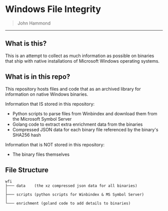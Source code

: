 # Windows File Integrity

> John Hammond

------------------------

## What is this?


This is an attempt to collect as much information as possible on binaries that ship with native installations of Microsoft Windows operating systems. 

## What is in this repo?

This repository hosts files and code that as an archived library for information on native Windows binaries.

Information that IS stored in this repository:

* Python scripts to parse files from Winbindex and download them from the Microsoft Symbol Server
* Golang code to extract extra enrichment data from the binaries
* Compressed JSON data for each binary file referenced by the binary's SHA256 hash

Information that is NOT stored in this repository:

* The binary files themselves

## File Structure

```
wfi
├─── data    (the xz compressed json data for all binaries)
│
├─── scripts (python scripts for Winbindex & MS Symbol Server)
│
└─── enrichment (goland code to add details to binaries)
```